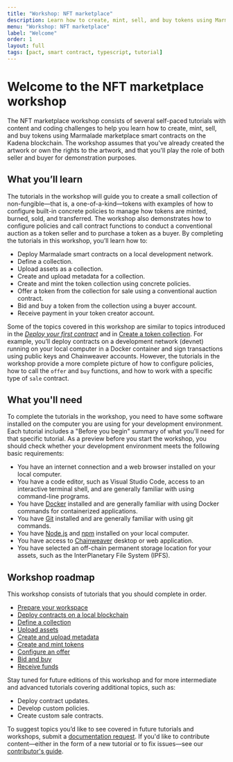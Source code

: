```yaml
---
title: "Workshop: NFT marketplace"
description: Learn how to create, mint, sell, and buy tokens using Marmalade marketplace smart contracts on the Kadena blockchain.
menu: "Workshop: NFT marketplace"
label: "Welcome"
order: 1
layout: full
tags: [pact, smart contract, typescript, tutorial]
---
```


# Welcome to the NFT marketplace workshop

The NFT marketplace workshop consists of several self-paced tutorials with
content and coding challenges to help you learn how to create, mint, sell, and buy tokens using Marmalade marketplace smart contracts on the Kadena blockchain.
The workshop assumes that you've already created the artwork or own the rights to the artwork, and that you'll play the role of both seller and buyer for demonstration purposes.

## What you’ll learn

The tutorials in the workshop will guide you to create a small collection of non-fungible—that is, a one-of-a-kind—tokens with examples of how to configure built-in concrete policies to manage how tokens are minted, burned, sold, and transferred.
The workshop also demonstrates how to configure policies and call contract functions to conduct a conventional auction as a token seller and to purchase a token as a buyer.
By completing the tutorials in this workshop, you’ll learn how to:

- Deploy Marmalade smart contracts on a local development network.
- Define a collection.
- Upload assets as a collection.
- Create and upload metadata for a collection.
- Create and mint the token collection using concrete policies.
- Offer a token from the collection for sale using a conventional auction contract.
- Bid and buy a token from the collection using a buyer account.
- Receive payment in your token creator account.

Some of the topics covered in this workshop are similar to topics introduced in
the [_Deploy your first contract_](/build/quickstart) and in [Create a token collection](/build/nft-marmalade/create-a-collection). 
For example, you’ll deploy contracts on a development network (devnet) running on your local computer in a Docker container and sign transactions using public keys and Chainweaver accounts. 
However, the tutorials in the workshop provide a more complete picture of how to configure policies, how to call the `offer` and `buy` functions, and how to work with a specific type of `sale` contract.

## What you'll need

To complete the tutorials in the workshop, you need to have some software
installed on the computer you are using for your development environment. 
Each tutorial includes a "Before you begin" summary of what you'll need for that
specific tutorial. 
As a preview before you start the workshop, you should check
whether your development environment meets the following basic requirements:

- You have an internet connection and a web browser installed on your local
  computer.
- You have a code editor, such as Visual Studio Code, access to an interactive
  terminal shell, and are generally familiar with using command-line programs.
- You have [Docker](https://docs.docker.com/get-docker/) installed and are
  generally familiar with using Docker commands for containerized applications.
- You have [Git](https://git-scm.com/downloads) installed and are generally
  familiar with using git commands.
- You have [Node.js](https://nodejs.dev/en/learn/how-to-install-nodejs/) and
  [npm](https://docs.npmjs.com/downloading-and-installing-node-js-and-npm)
  installed on your local computer.
- You have access to
  [Chainweaver](https://github.com/kadena-io/chainweaver/releases) desktop or
  web application.
- You have selected an off-chain permanent storage location for your assets, such as the InterPlanetary File System (IPFS).

## Workshop roadmap

This workshop consists of tutorials that you should complete in order.

- [Prepare your workspace](/build/nft-workshop/prepare-your-workspace)
- [Deploy contracts on a local blockchain](/build/nft-workshop/deploy-locally)
- [Define a collection](/build/nft-workshop/define-collection)
- [Upload assets](/build/nft-workshop/upload-assets)
- [Create and upload metadata](/build/nft-workshop/upload-metadata)
- [Create and mint tokens](/build/nft-workshop/mint-tokens)
- [Configure an offer](/build/nft-workshop/configure-offer)
- [Bid and buy](/build/nft-workshop/bid-and-buy)
- [Receive funds](/build/nft-workshop/receive-funds)

Stay tuned for future editions of this workshop and for more intermediate and
advanced tutorials covering additional topics, such as:

- Deploy contract updates.
- Develop custom policies.
- Create custom sale contracts.

To suggest topics you’d like to see covered in future tutorials and workshops,
submit a
[documentation request](https://github.com/kadena-community/kadena.js/issues/new?assignees=&labels=documentation&projects=&template=003-improve_documentation.yml).
If you'd like to contribute content—either in the form of a new tutorial or to
fix issues—see our [contributor's guide](/participate/docs).
